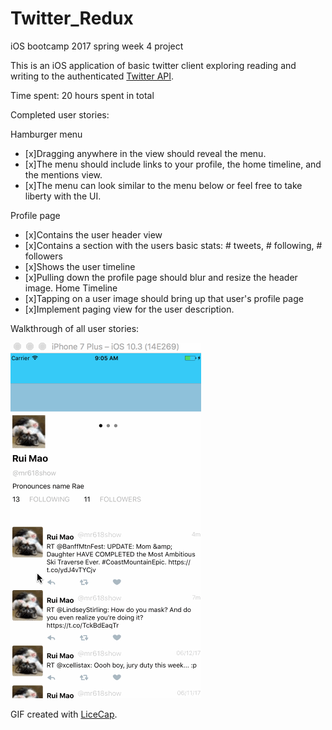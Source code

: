 # Twitter_Redux
iOS bootcamp 2017 spring week 4 project


This is an iOS application of basic twitter client exploring reading and writing to the authenticated [Twitter API](https://dev.twitter.com/rest/tools/console).

Time spent: 20 hours spent in total

Completed user stories:

Hamburger menu

* [x]Dragging anywhere in the view should reveal the menu.
* [x]The menu should include links to your profile, the home timeline, and the mentions view.
* [x]The menu can look similar to the menu below or feel free to take liberty with the UI.

Profile page

* [x]Contains the user header view
* [x]Contains a section with the users basic stats: # tweets, # following, # followers
* [x]Shows the user timeline
* [x]Pulling down the profile page should blur and resize the header image.
Home Timeline
* [x]Tapping on a user image should bring up that user's profile page
* [x]Implement paging view for the user description. 

  
  
Walkthrough of all user stories:

![Video Walkthrough](twitter.gif)

GIF created with [LiceCap](http://www.cockos.com/licecap/).
